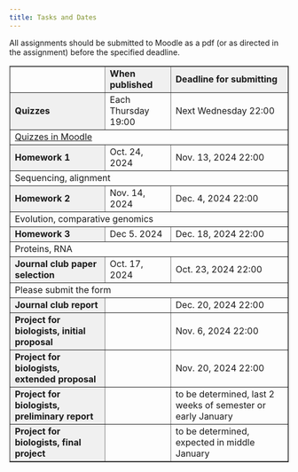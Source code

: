 ```yaml
---
title: Tasks and Dates
---
```


All assignments should be submitted to Moodle as a pdf (or as directed in the assignment) before the specified deadline.

<table border="1" style="border-collapse:collapse">
  <tr>
    <td></td>
    <td style="background:#f0f0f0"><b>When published</b></td>
    <td style="background:#f0f0f0"><b>Deadline for submitting</b></td>
  </tr>
  <tr>
    <td style="background:#f0f0f0"><b>Quizzes</b></td>
    <td>Each Thursday 19:00</td>
    <td>Next Wednesday 22:00</td>
  </tr>
  <tr>
    <td colspan="3"><a href="https://moodle.uniba.sk/course/view.php?id=2160">Quizzes in Moodle</a></td>
  </tr>
  <tr>
    <td style="background:#f0f0f0"><b>Homework 1</b></td>
    <td>Oct. 24, 2024</td>
    <td>Nov. 13, 2024 22:00</td>
  </tr>
  <tr>
    <td colspan="3">
      Sequencing, alignment<br />
      <!--
      Biologists: questions <a href="/vyuka/mbi/index.php?title=%C5%A0peci%C3%A1lne:NahranieS%C3%BAboru&amp;wpDestFile=A1b.pdf" class="new" title="A1b.pdf">pdf</a>, 
      <a rel="nofollow" class="external text" href="https://compbio.fmph.uniba.sk/vyuka/mbi-data/du1/du1-b.xls">Excel table</a>, 
      <a rel="nofollow" class="external text" href="https://moodle.uniba.sk/mod/assign/view.php?id=40956">Moodle</a><br />
      Computer science: questions <a href="/vyuka/mbi/index.php?title=%C5%A0peci%C3%A1lne:NahranieS%C3%BAboru&amp;wpDestFile=Hw1.pdf" class="new" title="Hw1.pdf">pdf</a>, 
      <a rel="nofollow" class="external text" href="https://compbio.fmph.uniba.sk/vyuka/mbi-data/du1/hw1-template.ipynb">notebook template</a>, 
      <a rel="nofollow" class="external text" href="https://moodle.uniba.sk/mod/assign/view.php?id=40955">Moodle</a>
      -->
    </td>
  </tr>
  <tr>
    <td style="background:#f0f0f0"><b>Homework 2</b></td>
    <td>Nov. 14, 2024</td>
    <td>Dec. 4, 2024 22:00</td>
  </tr>
  <tr>
    <td colspan="3">
      Evolution, comparative genomics<br />
      <!--
      Biologists: questions <a href="/vyuka/mbi/index.php?title=%C5%A0peci%C3%A1lne:NahranieS%C3%BAboru&amp;wpDestFile=A2b.pdf" class="new" title="A2b.pdf">pdf</a>, 
      <a rel="nofollow" class="external text" href="https://moodle.uniba.sk/mod/assign/view.php?id=40958">Moodle</a><br />
      Computer science: questions <a href="/vyuka/mbi/index.php?title=%C5%A0peci%C3%A1lne:NahranieS%C3%BAboru&amp;wpDestFile=A2i-en.pdf" class="new" title="A2i-en.pdf">pdf</a>, 
      data <a rel="nofollow" class="external text" href="https://compbio.fmph.uniba.sk/vyuka/mbi-data/a2-i.zip">zip</a>, 
      <a rel="nofollow" class="external text" href="https://moodle.uniba.sk/mod/assign/view.php?id=40957">Moodle</a>
      -->
    </td>
  </tr>
  <tr>
    <td style="background:#f0f0f0"><b>Homework 3</b></td>
    <td>Dec 5. 2024</td>
    <td>Dec. 18, 2024 22:00</td>
  </tr>
  <tr>
    <td colspan="3">
      Proteins, RNA<br />
      <!--
      Biologists: questions <a href="/vyuka/mbi/index.php?title=%C5%A0peci%C3%A1lne:NahranieS%C3%BAboru&amp;wpDestFile=A3b-en.pdf" class="new" title="A3b-en.pdf">pdf</a>, 
      <a rel="nofollow" class="external text" href="https://moodle.uniba.sk/mod/assign/view.php?id=116962">Moodle</a><br />
      Computer science: questions <a href="/vyuka/mbi/index.php?title=%C5%A0peci%C3%A1lne:NahranieS%C3%BAboru&amp;wpDestFile=A3i-en.pdf" class="new" title="A3i-en.pdf">pdf</a>, 
      <a rel="nofollow" class="external text" href="https://moodle.uniba.sk/mod/assign/view.php?id=116961">Moodle</a><br />
      Both: <a rel="nofollow" class="external text" href="https://compbio.fmph.uniba.sk/vyuka/mbi-data/a3.fasta">sequence</a>, 
      AlphaFold2 results for <a rel="nofollow" class="external text" href="https://compbio.fmph.uniba.sk/vyuka/mbi-data/a3-orf1.png">orf1</a>, 
      <a rel="nofollow" class="external text" href="https://compbio.fmph.uniba.sk/vyuka/mbi-data/a3-orf3.png">orf3</a>
      -->
    </td>
  </tr>
  <tr>
    <td style="background:#f0f0f0"><b>Journal club paper selection</b></td>
    <td>Oct. 17, 2024</td>
    <td>Oct. 23, 2024 22:00</td>
  </tr>
  <tr>
    <td colspan="3">Please submit the form</td>
  </tr>
  <tr>
    <td style="background:#f0f0f0"><b>Journal club report</b></td>
    <td></td>
    <td>Dec. 20, 2024 22:00</td>
  </tr>
  <!--
  <tr>
    <td colspan="3">Submit in <a rel="nofollow" class="external text" href="https://moodle.uniba.sk/mod/assign/view.php?id=40960">Moodle</a> (1x per group)</td>
  </tr>
  -->
  <tr>
    <td style="background:#f0f0f0"><b>Project for biologists, initial proposal</b></td>
    <td></td>
    <td>Nov. 6, 2024 22:00</td>
  </tr>
  <tr>
    <td style="background:#f0f0f0"><b>Project for biologists, extended proposal</b></td>
    <td></td>
    <td>Nov. 20, 2024 22:00</td>
  </tr>
  <tr>
    <td style="background:#f0f0f0"><b>Project for biologists, preliminary report</b></td>
    <td></td>
    <td>to be determined, last 2 weeks of semester or early January</td>
  </tr>
  <tr>
    <td style="background:#f0f0f0"><b>Project for biologists, final project</b></td>
    <td></td>
    <td>to be determined, expected in middle January</td>
  </tr>
</table>

